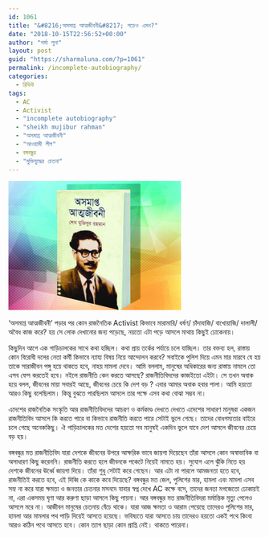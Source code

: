 ```yaml
---
id: 1061
title: "&#8216;অসমাপ্ত আত্মজীবনী&#8217; পড়েও এমন?"
date: "2018-10-15T22:56:52+00:00"
author: "শর্মা লুনা"
layout: post
guid: "https://sharmaluna.com/?p=1061"
permalink: /incomplete-autobiography/
categories:
  - রিভিউ
tags:
  - AC
  - Activist
  - "incomplete autobiography"
  - "sheikh mujibur rahman"
  - "অসমাপ্ত আত্মজীবনী"
  - "আওয়ামী লীগ"
  - বঙ্গবন্ধুর
  - "মুক্তিযুদ্ধের চেতনা"
---
```


[![](/assets/images/wp-content/uploads/2018/10/1502554218.jpg)](/assets/images/wp-content/uploads/2018/10/1502554218.jpg)

‘অসমাপ্ত আত্মজীবনী’ পড়ার পর কোন রাজনৈতিক Activist কিভাবে মারামারি/ ধর্ষণ/ চাঁদাবাজি/ বাখোয়াজি/ দালালী/ অবৈধ কাজ করে? হয় সে লোক দেখানোর জন্য পড়েছে, নয়তো এটা পড়ে আসলে মাথায় কিছুই ঢোকেনায়।

কিছুদিন আগে এক গাড়িচালকের সাথে কথা হচ্ছিল। কথা প্রায় তর্কের পর্যায়ে চলে যাচ্ছিল। তার বক্তব্য হল, রাস্তায় কোন বিরোধী দলের নেতা কর্মী কিভাবে ন্যায্য বিষয় নিয়ে আন্দোলন করবে? সবাইকে পুলিশ দিয়ে এমন মার মারবে যে হয় তাকে সারাজীবন পঙ্গু হয়ে থাকতে হবে, নাহয় মামলা দেবে। আমি বললাম, মানুষের অধিকারের জন্য রাস্তায় নামলে তো এসব ফেস করতেই হবে। নইলে রাজনীতি কেন করতে আসছে? রাজনীতিবিদদের কাজইতো এইটা। সে তখন অবাক হয়ে বলল, জীবনের মায়া সবারই আছে, জীবনের চেয়ে কি দেশ বড় ? এবার আমার অবাক হবার পালা। আমি হয়তো আরও কিছু বলেছিলাম। কিন্তু বুঝতে পারছিলাম আসলে তার পক্ষে এসব কথা বোঝা সম্ভব না।

এদেশের রাজনৈতিক সংস্কৃতি আর রাজনীতিবিদদের আচরণ ও কর্মকাণ্ড দেখতে দেখতে এদেশের সাধারণ মানুষরা একজন রাজনীতিবিদ আসলে কি করতে পারে বা কিভাবে রাজনীতি করতে পারে সেটাই ভুলে গেছে। তাদের বোধগম্যতার বাইরে চলে গেছে অনেককিছু। ঐ গাড়িচালকের মত দেশের হয়তো সব মানুষই একদিন ভুলে যাবে দেশ আসলে জীবনের চেয়ে বড় হয়।

বঙ্গবন্ধুর মত রাজনীতিবিদ যারা দেশকে জীবনের উপরে আক্ষরিক ভাবে জায়গা দিয়েছেন তাঁরা আসলে কোন অস্বাভাবিক বা অসাধারণ কিছু করেননি। রাজনীতি করতে হলে জীবনকে পকেটে নিয়েই নামতে হয়। সুযোগ এলে ঝুঁকি নিতে হয় দেশকে জীবনের ঊর্ধ্বে জায়গা দিয়ে। তাঁরা শুধু সেটাই করে গেছেন। আর এটা না পারলে আমজনতা হতে হবে, রাজনীতিই করতে হবে, এই দিব্বি কে কাকে কবে দিয়েছে? বঙ্গবন্ধুর মত জেল, পুলিশের মার, হামলা এবং মামলা এসব সহ্য না করে যারা ক্ষমতা ও জনতার চেতনার মসনদে যাবার স্বপ্ন দেখে AC কক্ষে বসে, তাদের জনতা মগজেতো ঢোকায়ই না, এরা একসময় ঘৃণা আর করুণা ছাড়া আসলে কিছু পায়না। আর বঙ্গবন্ধুর মত রাজনীতিবিদরা মর্মান্তিক মৃত্যু পেলেও আসলে মরে না। আজীবন মানুষের চেতনায় বেঁচে থাকে। যারা আজ ক্ষমতা ও আরাম পেয়েছে তাদেরও পুলিশের মার, হামলা আর মামলার পথ পাড়ি দিয়েই আসতে হয়েছে। ভবিষ্যতে যারা আসতে চায় তাদেরও হয়তো একই পথে কিংবা আরও কঠিন পথে আসতে হবে। কোন ত্যাগ ছাড়া কোন প্রাপ্তি নেই। থাকতে পারেনা।
